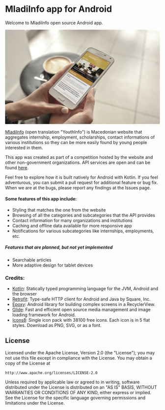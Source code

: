 # MladiInfo app for Android

Welcome to MladiInfo open source Android app.

![MladiInfo for Android](media/phone_in_hand.jpg)

[MladiInfo](http://mladi.ams.mk/) (open translation "YouthInfo") is Macedonian website that aggregates internship, employment, scholarships, contact informations of various institutions so they can be more easily found by young people interested in them.

This app was created as part of a competition hosted by the website and other non-government organizations. API services are open and can be found [here](http://mladi.ams.mk/getdata.aspx).

Feel free to explore how it is built natively for Android with Kotlin. If you feel adventurous, you can submit a pull request for additional feature or bug fix. When we are at the bugs, please report any findings at the Issues page.

#### Some features of this app include:
- Styling that matches the one from the website
- Browsing of all the categories and subcategories that the API provides
- Contact information for many organizations and institutions
- Caching and offline data available for more responsive app
- Notifications for various subcategories like internships, employments, etc.

##### Features that are planned, but not yet implemented
- Searchable articles
- More adaptive design for tablet devices

### Credits:
- [Kotlin](https://kotlinlang.org/): Statically typed programming language for the JVM, Android and the browser
- [Retrofit](https://github.com/square/retrofit): Type-safe HTTP client for Android and Java by Square, Inc.
- [Epoxy](https://github.com/airbnb/epoxy): Android library for building complex screens in a RecyclerView.
- [Glide](https://github.com/bumptech/glide): Fast and efficient open source media management and image loading framework for Android.
- [Icons8](https://icons8.com/): Single icon pack with 38100 free icons. Each icon is in 5 flat styles. Download as PNG, SVG, or as a font.

## License

Licensed under the Apache License, Version 2.0 (the "License");
you may not use this file except in compliance with the License.
You may obtain a copy of the License at

    http://www.apache.org/licenses/LICENSE-2.0

Unless required by applicable law or agreed to in writing, software
distributed under the License is distributed on an "AS IS" BASIS,
WITHOUT WARRANTIES OR CONDITIONS OF ANY KIND, either express or implied.
See the License for the specific language governing permissions and
limitations under the License.
```
